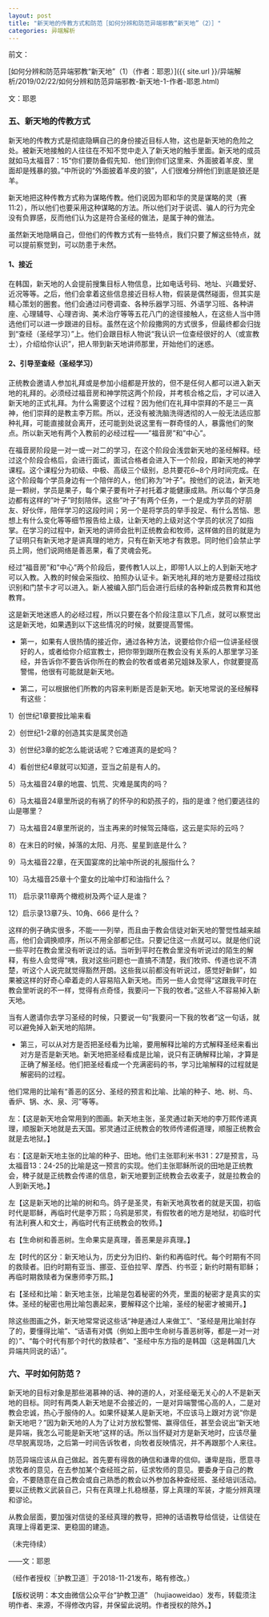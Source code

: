 ```yaml
---
layout: post
title: "新天地的传教方式和防范［如何分辨和防范异端邪教“新天地”（2）］"
categories: 异端解析
---
```


前文：

[如何分辨和防范异端邪教“新天地”（1）（作者：耶恩）]({{ site.url }}/异端解析/2019/02/22/如何分辨和防范异端邪教-新天地-1-作者-耶恩.html)


文：耶恩

### 五、新天地的传教方式
新天地的传教方式是彻底隐瞒自己的身份接近目标人物，这也是新天地的危险之处。被新天地接触的人往往在不知不觉中走入了新天地的触手里面。新天地的成员就如马太福音7：15“你们要防备假先知．他们到你们这里来、外面披着羊皮、里面却是残暴的狼。”中所说的“外面披着羊皮的狼”，人们很难分辨他们到底是狼还是羊。
<!--more-->
新天地把这种传教方式称为谋略传教。他们说因为耶和华的灵是谋略的灵（赛11:2），所以他们也要采用这种谋略的方法。所以他们对于说谎、骗人的行为完全没有负罪感，反而他们认为这是符合圣经的做法，是属于神的做法。

虽然新天地隐瞒自己，但他们的传教方式有一些特点，我们只要了解这些特点，就可以提前察觉到，可以防患于未然。

#### 1、接近

在韩国，新天地的人会提前搜集目标人物信息，比如电话号码、地址、兴趣爱好、近况等等。之后，他们会拿着这些信息接近目标人物，假装是偶然碰面，但其实是精心策划的圈套。他们会通过问卷调查、各种乐器学习班、外语学习班、各种讲座、心理辅导、心理咨询、美术治疗等等五花八门的途径接触人，在这些人当中筛选他们可以进一步跟进的目标。虽然在这个阶段撒网的方式很多，但最终都会归拢到“查经（圣经学习）”上。他们会跟目标人物说“我认识一位查经很好的人（或宣教士），介绍给你认识”，把人带到新天地讲师那里，开始他们的迷惑。

 

#### 2、引导至查经（圣经学习）

正统教会邀请人参加礼拜或是参加小组都是开放的，但不是任何人都可以进入新天地的礼拜的。必须经过福音房和神学院这两个阶段，并考核合格之后，才可以进入新天地的正式礼拜。为什么需要这个过程？因为他们在礼拜中崇拜的不是三一真神，他们崇拜的是教主李万熙。所以，还没有被洗脑洗得透彻的人一般无法适应那种礼拜，可能直接就会离开，还可能到处说这里有一群奇怪的人，暴露他们的聚点。所以新天地有两个入教前的必经过程——”福音房”和”中心”。

在福音房阶段是一对一或一对二的学习，在这个阶段会浅尝新天地的圣经解释。经过这个阶段合格后，会进行面试，面试合格者会进入下一个阶段，即新天地的神学课程。这个课程分为初级、中极、高级三个级别，总共要花6~8个月时间完成。在这个阶段每个学员身边有一个陪伴的人，他们称为”叶子”。按他们的说法，新天地是一颗树，学员是果子，每个果子要有叶子衬托着才能健康成熟。所以每个学员身边都有这样的”叶子”时刻陪伴。这些”叶子”有两个任务，一个是成为学员的好朋友、好伙伴，陪伴学习的这段时间；另一个是将学员的举手投足、有什么苦恼、思想上有什么变化等等细节报告给上级，让新天地的上级对这个学员的状况了如指掌。在学习的过程中，新天地的讲师会批判正统教会和牧师，这样做的目的就是为了证明只有新天地才是讲真理的地方，只有在新天地才有救恩。同时他们会禁止学员上网，他们说网络是善恶果，看了灵魂会死。

经过”福音房”和”中心”两个阶段后，要传教1人以上，即带1人以上的人到新天地才可以入教。入教的时候会采指纹、拍照办认证卡。新天地礼拜的地方是要经过指纹识别和门禁卡才可以进入。新人被编入部门后会进行后续的各种新成员教育和其他教育。

 

这是新天地迷惑人的必经过程，所以只要在各个阶段注意以下几点，就可以察觉出这是新天地，如果遇到以下这些情况的时候，就要提高警惕。

- 第一，如果有人很热情的接近你，通过各种方法，说要给你介绍一位讲圣经很好的人，或者给你介绍宣教士，把你带到跟所在教会没有关系的人那里学习圣经，并告诉你不要告诉你所在的教会的牧者或者弟兄姐妹及家人，你就要提高警惕，他很有可能就是新天地。

 

- 第二，可以根据他们所教的内容来判断是否是新天地。新天地常说的圣经解释有这些：

1）创世纪1章要按比喻来看

2）创世纪1-2章的创造其实是属灵创造

3）创世纪3章的蛇怎么能说话呢？它难道真的是蛇吗？

4）看创世纪4章就可以知道，亚当之前是有人的。

5）马太福音24章的地震、饥荒、灾难是属肉的吗？

6）马太福音24章里所说的有祸了的怀孕的和奶孩子的，指的是谁？他们要逃往的山是哪里？

7）马太福音24章里所说的，当主再来的时候驾云降临，这云是实际的云吗？

8）在末日的时候，掉落的太阳、月亮、星星到底是什么？

9）马太福音22章，在天国宴席的比喻中所说的礼服指什么？

10）马太福音25章十个童女的比喻中灯和油指什么？

11） 启示录11章两个橄榄树及两个证人是谁？

12）启示录13章7头、10角、666 是什么？

 

这样的例子确实很多，不能一一列举，而且由于教会信徒对新天地的警觉性越来越高，他们会调换顺序，所以不用全部都记住。只要记住这一点就可以。就是他们说一些平时在教会里没有听说过的话。当听到平时在教会里没有听说过的陌生的解释，有些人会觉得“咦，我对这些问题也一直搞不清楚，我们牧师、传道也说不清楚，听这个人说完就觉得豁然开朗。这些我以前都没有听说过，感觉好新鲜”，如果被这样的好奇心牵着走的人容易陷入新天地。而另一些人会觉得“这跟我平时在教会里听说的不一样，觉得有点奇怪，我要问一下我的牧者。”这些人不容易掉入新天地。

当有人邀请你去学习圣经的时候，只要说一句“我要问一下我的牧者”这一句话，就可以避免掉入新天地的陷阱。

 

- 第三，可以从对方是否把圣经看为比喻，要用解释比喻的方式解释圣经来看出对方是否是新天地。新天地把圣经看成是比喻，说只有正确解释比喻，才算是正确了解圣经。他们把圣经看成一个充满密码的书，学习比喻解释的过程就是解密码的过程。

他们常用的比喻有“善恶的区分、圣经的预言和比喻、比喻的种子、地、树、鸟、香炉、锅、水、泉、河”等等。                           



左：【这是新天地会常用到的图画。新天地主张，圣灵通过新天地的李万熙传递真理，顺服新天地就是去天国。邪灵通过正统教会的牧师传递假道理，顺服正统教会就是去地狱。】

右：【这是新天地主张的比喻的种子、田地。他们主张耶利米书31：27是预言，马太福音13：24-25的比喻是这一预言的实现。他们主张耶稣所说的田地是正统教会，稗子就是正统教会传递的信息，新天地要到正统教会去收麦子，就是拉教会的人到新天地。】





左【这是新天地的比喻的树和鸟。鸽子是圣灵，有新天地真牧者的就是天国，初临时代是耶稣，再临时代是李万熙；乌鸦是邪灵，有假牧者的地方是地狱，初临时代有法利赛人和文士，再临时代有正统教会的牧师。】

右【生命树和善恶树。生命果实是真理，善恶果是非真理。】





左【时代的区分：新天地认为，历史分为旧约、新约和再临时代。每个时期有不同的救赎者。旧约时期有亚当、挪亚、亚伯拉罕、摩西、约书亚；新约时期有耶稣；再临时期救赎者为保惠师李万熙。】

右【圣经和比喻：新天地主张，比喻是包着秘密的外壳，里面的秘密才是真实的实体。圣经的秘密也用比喻包裹起来，要解释这个比喻，圣经的秘密才被揭开。】

 

除这些图画之外，新天地常常说这些话“神是通过人来做工”、“圣经是用比喻封存了的，要懂得比喻”、“话语有对偶（例如上图中生命树与善恶树等，都是一对一对的）”、“每个时代有那个时代的救赎者”、“圣经中东方指的是韩国（这是韩国几大异端共同说的话）”。

 

### 六、平时如何防范？

新天地的目标对象是那些渴慕神的话、神的道的人，对圣经毫无关心的人不是新天地的目标。同时有两类人新天地是不会接近的，一是对异端警惕心高的人，二是对教会忠诚，热心于服侍的人。如果怀疑某人是新天地，不应该马上跟对方说“你是新天地吧？”因为新天地的人为了让对方放松警惕、赢得信任，甚至会说出“新天地是异端，我怎么可能是新天地”这样的话。所以当怀疑对方是新天地时，应该尽量尽早脱离现场，之后第一时间告诉牧者，向牧者反映情况，并不再跟那个人来往。

防范异端应该从自己做起。首先要有得救的确信和谦卑的信仰。谦卑是指，愿意寻求牧者的意见，在去参加某个查经班之前，征求牧师的意见。要委身于自己的教会，不要随意在自己教会或自己熟悉的教会以外参加各种查经班、圣经培训活动。要以正统教义武装自己，只有在真理上扎稳根基，穿上真理的军装，才能分辨真理和谬论。

从教会层面，要加强对信徒的圣经真理的教导，把神的话语教导给信徒，让信徒在真理上得着更深、更稳固的建造。

（未完待续）

——文：耶恩

（经作者授权〖护教卫道〗于2018-11-21发布，略有修改。）

【版权说明：本文由微信公众平台“护教卫道” （hujiaoweidao）发布，转载须注明作者、来源，不得修改内容，并保留此说明。作者授权的除外。】